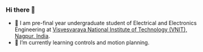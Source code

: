 ### Hi there 👋

- 🔭 I am pre-final year undergraduate student of Electrical and Electronics Engineering at [Visvesvaraya National Institute of Technology (VNIT), Nagpur, India](http://vnit.ac.in/).
- 🌱 I’m currently learning controls and motion planning.


<!--
**RiteshZoad/RiteshZoad** is a ✨ _special_ ✨ repository because its `README.md` (this file) appears on your GitHub profile.

Here are some ideas to get you started:

- 🔭 I’m currently working on ...
- 🌱 I’m currently learning ...
- 👯 I’m looking to collaborate on ...
- 🤔 I’m looking for help with ...
- 💬 Ask me about ...
- 📫 How to reach me: ...
- 😄 Pronouns: ...
- ⚡ Fun fact: ...
-->





